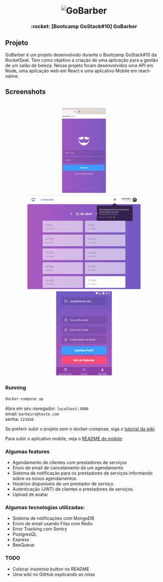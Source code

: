 <h1 align="center">
  <img alt="GoBarber" title="GoBarber" src="https://camo.githubusercontent.com/8c13dc2618dbd7f76d1d574350b98fdee1335ce5/68747470733a2f2f726f636b6574736561742d63646e2e73332d73612d656173742d312e616d617a6f6e6177732e636f6d2f626f6f7463616d702d6865616465722e706e67" width="123px" />
</h1>


<h3 align="center">
  :rocket: [Bootcamp GoStack#10] GoBarber
</h3>

## Projeto
GoBarber é um projeto desenvolvido durante o Bootcamp GoStack#10 da RocketSeat. Tem como objetivo a criação de uma aplicação para a gestão de um salão de beleza. Nesse projeto foram desenvolvidos uma API em Node, uma aplicação web em React e uma aplicativo Mobile em react-native.

## Screenshots
<h1 align="center">
  <img src=".github/login.png" height="270px" />
  <img src=".github/agendamentos.png" height="300px" />
  <img src=".github/mobile.png" height="268px" />
</h1>

### Running

```sh
docker-compose up
```

Abra em seu navegador: `localhost:3000`  
email: `barbeiro@teste.com`  
senha: `123456`  

Se preferir subir o projeto sem o docker-compose, siga o [tutorial da wiki](https://github.com/emanuelhfarias/GoBarber/wiki/Instala%C3%A7%C3%A3o).  

Para subir o aplicativo mobile, veja o [README do mobile](https://github.com/emanuelhfarias/GoBarber/tree/master/mobile).  

### Algumas __features__
* Agendamento de clientes com prestadores de serviços
* Envio de email de cancelamento de um agendamento
* Sistema de notificação para os prestadores de serviços informando sobre os novos agendamentos.
* Horários disponíveis de um prestador de serviço.
* Autenticação (JWT) de clientes e prestadores de serviços.
* Upload de avatar

### Algumas tecnologias utilizadas:
* Sistema de notificações com MongoDB
* Envio de email usando Filas com Redis
* Error Tracking com Sentry
* PostgresQL
* Express
* BeeQueue

### TODO
* Colocar _insomnia button_ no README
* Uma wiki no GitHub explicando as rotas
